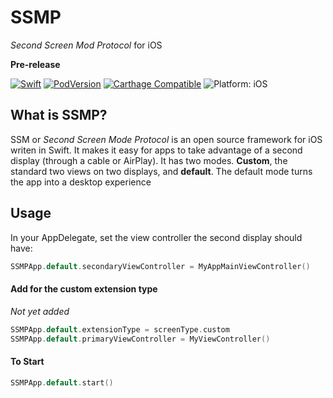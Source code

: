 # SSMP
*Second Screen Mod Protocol* for iOS

**Pre-release**

<p>
<a href="https://developer.apple.com/swift/"><img src="https://img.shields.io/badge/Swift-4.2-orange.svg?style=flat" style="max-height: 300px;" alt="Swift"/></a>
<a href="https://cocoapods.org/pods/SSMP"><img src="https://img.shields.io/cocoapods/v/SSMP.svg" style="max-height: 300px;" alt="PodVersion"/></a>
<a href="https://github.com/Carthage/Carthage"><img src="https://img.shields.io/badge/Carthage-compatible-4bc51d.svg?style=flat" style="max-height: 300px;" alt="Carthage Compatible"/></a>
<img src="https://img.shields.io/badge/platform-iOS-lightgrey.svg" style="max-height: 300px;" alt="Platform: iOS">
<br>

## What is SSMP?
SSM or *Second Screen Mode Protocol* is an open source framework for iOS writen in Swift. It makes it easy for apps to take advantage of a second display (through a cable or AirPlay). It has two modes. **Custom**, the standard two views on two displays, and **default**. The default mode turns the app into a desktop experience

## Usage
In your AppDelegate, set the view controller the second display should have:
```swift
SSMPApp.default.secondaryViewController = MyAppMainViewController()
```

#### Add for the custom extension type
*Not yet added*
```swift
SSMPApp.default.extensionType = screenType.custom
SSMPApp.default.primaryViewController = MyViewController()
```


#### To Start
```swift
SSMPApp.default.start()
```
